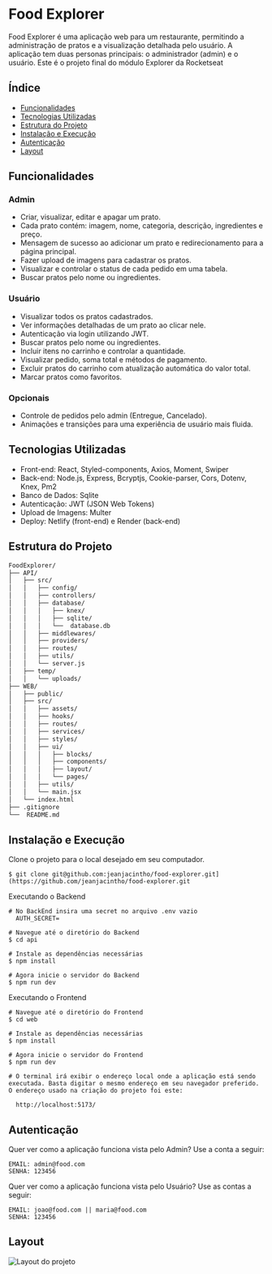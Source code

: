 # Food Explorer

Food Explorer é uma aplicação web para um restaurante, permitindo a administração de pratos e a visualização detalhada pelo usuário. A aplicação tem duas personas principais: o administrador (admin) e o usuário.
Este é o projeto final do módulo Explorer da Rocketseat

## Índice

- [Funcionalidades](#funcionalidades)
- [Tecnologias Utilizadas](#tecnologias-utilizadas)
- [Estrutura do Projeto](#estrutura-do-projeto)
- [Instalação e Execução](#instalação-e-execução)
- [Autenticação](#autenticação)
- [Layout](#layout)
## Funcionalidades

### Admin

- Criar, visualizar, editar e apagar um prato.
- Cada prato contém: imagem, nome, categoria, descrição, ingredientes e preço.
- Mensagem de sucesso ao adicionar um prato e redirecionamento para a página principal.
- Fazer upload de imagens para cadastrar os pratos.
- Visualizar e controlar o status de cada pedido em uma tabela.
- Buscar pratos pelo nome ou ingredientes.

### Usuário

- Visualizar todos os pratos cadastrados.
- Ver informações detalhadas de um prato ao clicar nele.
- Autenticação via login utilizando JWT.
- Buscar pratos pelo nome ou ingredientes.
- Incluir itens no carrinho e controlar a quantidade.
- Visualizar pedido, soma total e métodos de pagamento.
- Excluir pratos do carrinho com atualização automática do valor total.
- Marcar pratos como favoritos.

### Opcionais

- Controle de pedidos pelo admin (Entregue, Cancelado).
- Animações e transições para uma experiência de usuário mais fluida.

## Tecnologias Utilizadas

- Front-end: React, Styled-components, Axios, Moment, Swiper
- Back-end: Node.js, Express, Bcryptjs, Cookie-parser, Cors, Dotenv, Knex, Pm2
- Banco de Dados: Sqlite
- Autenticação: JWT (JSON Web Tokens)
- Upload de Imagens: Multer
- Deploy: Netlify (front-end) e Render (back-end)

## Estrutura do Projeto

```bash
FoodExplorer/
├── API/
│   ├── src/
│   │   ├── config/
│   │   ├── controllers/
│   │   ├── database/
│   │   │   ├── knex/
│   │   │   ├── sqlite/
│   │   │   └──  database.db
│   │   ├── middlewares/
│   │   ├── providers/
│   │   ├── routes/
│   │   ├── utils/
│   │   └── server.js
│   ├── temp/
│   │   └── uploads/
├── WEB/
│   ├── public/
│   ├── src/
│   │   ├── assets/
│   │   ├── hooks/
│   │   ├── routes/
│   │   ├── services/
│   │   ├── styles/
│   │   ├── ui/
│   │   │   ├── blocks/
│   │   │   ├── components/
│   │   │   ├── layout/
│   │   │   └── pages/
│   │   ├── utils/
│   │   └── main.jsx
│   └── index.html
├── .gitignore
└──  README.md
```

## Instalação e Execução
Clone o projeto para o local desejado em seu computador.
```terminal
$ git clone git@github.com:jeanjacintho/food-explorer.git](https://github.com/jeanjacintho/food-explorer.git
```

Executando o Backend
```terminal
# No BackEnd insira uma secret no arquivo .env vazio
  AUTH_SECRET=

# Navegue até o diretório do Backend
$ cd api

# Instale as dependências necessárias
$ npm install

# Agora inicie o servidor do Backend
$ npm run dev
```

Executando o Frontend
```terminal
# Navegue até o diretório do Frontend
$ cd web

# Instale as dependências necessárias
$ npm install

# Agora inicie o servidor do Frontend
$ npm run dev

# O terminal irá exibir o endereço local onde a aplicação está sendo executada. Basta digitar o mesmo endereço em seu navegador preferido. O endereço usado na criação do projeto foi este:

  http://localhost:5173/
```

## Autenticação
Quer ver como a aplicação funciona vista pelo Admin? Use a conta a seguir:
```terminal
EMAIL: admin@food.com
SENHA: 123456
```

Quer ver como a aplicação funciona vista pelo Usuário? Use as contas a seguir:
```terminal
EMAIL: joao@food.com || maria@food.com
SENHA: 123456
```

## Layout
![Layout do projeto](https://i.imgur.com/gx5m1lO.png)
